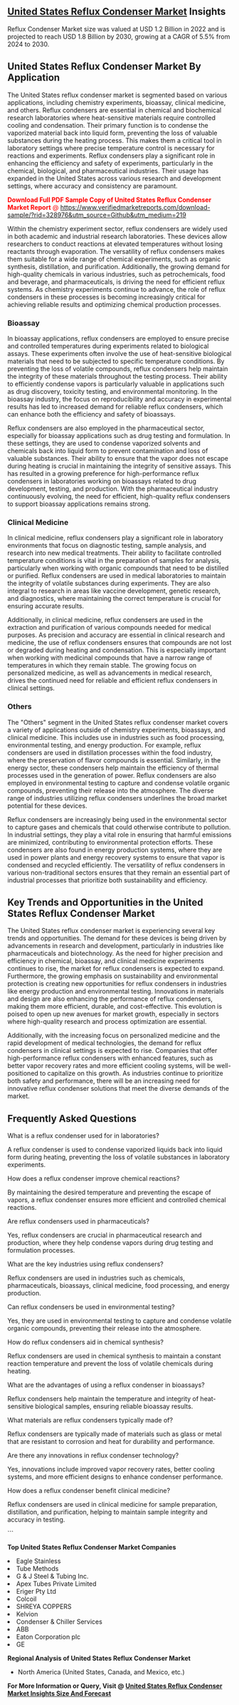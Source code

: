 <h2><a href="https://www.verifiedmarketreports.com/download-sample/?rid=328976&amp;utm_source=Github&amp;utm_medium=219" target="_blank">United States Reflux Condenser Market</a> Insights</h2><p>Reflux Condenser Market size was valued at USD 1.2 Billion in 2022 and is projected to reach USD 1.8 Billion by 2030, growing at a CAGR of 5.5% from 2024 to 2030.</p><p> <h2>United States Reflux Condenser Market By Application</h2> <p>The United States reflux condenser market is segmented based on various applications, including chemistry experiments, bioassay, clinical medicine, and others. Reflux condensers are essential in chemical and biochemical research laboratories where heat-sensitive materials require controlled cooling and condensation. Their primary function is to condense the vaporized material back into liquid form, preventing the loss of valuable substances during the heating process. This makes them a critical tool in laboratory settings where precise temperature control is necessary for reactions and experiments. Reflux condensers play a significant role in enhancing the efficiency and safety of experiments, particularly in the chemical, biological, and pharmaceutical industries. Their usage has expanded in the United States across various research and development settings, where accuracy and consistency are paramount.</p> <p><p><span class=""><span style="color: #ff0000;"><strong>Download Full PDF Sample Copy of United States Reflux Condenser Market Report</strong> @ </span><a href="https://www.verifiedmarketreports.com/download-sample/?rid=328976&amp;utm_source=Github&amp;utm_medium=219" target="_blank">https://www.verifiedmarketreports.com/download-sample/?rid=328976&amp;utm_source=Github&amp;utm_medium=219</a></span></p></p> <p>Within the chemistry experiment sector, reflux condensers are widely used in both academic and industrial research laboratories. These devices allow researchers to conduct reactions at elevated temperatures without losing reactants through evaporation. The versatility of reflux condensers makes them suitable for a wide range of chemical experiments, such as organic synthesis, distillation, and purification. Additionally, the growing demand for high-quality chemicals in various industries, such as petrochemicals, food and beverage, and pharmaceuticals, is driving the need for efficient reflux systems. As chemistry experiments continue to advance, the role of reflux condensers in these processes is becoming increasingly critical for achieving reliable results and optimizing chemical production processes.</p> <h3>Bioassay</h3> <p>In bioassay applications, reflux condensers are employed to ensure precise and controlled temperatures during experiments related to biological assays. These experiments often involve the use of heat-sensitive biological materials that need to be subjected to specific temperature conditions. By preventing the loss of volatile compounds, reflux condensers help maintain the integrity of these materials throughout the testing process. Their ability to efficiently condense vapors is particularly valuable in applications such as drug discovery, toxicity testing, and environmental monitoring. In the bioassay industry, the focus on reproducibility and accuracy in experimental results has led to increased demand for reliable reflux condensers, which can enhance both the efficiency and safety of bioassays.</p> <p>Reflux condensers are also employed in the pharmaceutical sector, especially for bioassay applications such as drug testing and formulation. In these settings, they are used to condense vaporized solvents and chemicals back into liquid form to prevent contamination and loss of valuable substances. Their ability to ensure that the vapor does not escape during heating is crucial in maintaining the integrity of sensitive assays. This has resulted in a growing preference for high-performance reflux condensers in laboratories working on bioassays related to drug development, testing, and production. With the pharmaceutical industry continuously evolving, the need for efficient, high-quality reflux condensers to support bioassay applications remains strong.</p> <h3>Clinical Medicine</h3> <p>In clinical medicine, reflux condensers play a significant role in laboratory environments that focus on diagnostic testing, sample analysis, and research into new medical treatments. Their ability to facilitate controlled temperature conditions is vital in the preparation of samples for analysis, particularly when working with organic compounds that need to be distilled or purified. Reflux condensers are used in medical laboratories to maintain the integrity of volatile substances during experiments. They are also integral to research in areas like vaccine development, genetic research, and diagnostics, where maintaining the correct temperature is crucial for ensuring accurate results.</p> <p>Additionally, in clinical medicine, reflux condensers are used in the extraction and purification of various compounds needed for medical purposes. As precision and accuracy are essential in clinical research and medicine, the use of reflux condensers ensures that compounds are not lost or degraded during heating and condensation. This is especially important when working with medicinal compounds that have a narrow range of temperatures in which they remain stable. The growing focus on personalized medicine, as well as advancements in medical research, drives the continued need for reliable and efficient reflux condensers in clinical settings.</p> <h3>Others</h3> <p>The "Others" segment in the United States reflux condenser market covers a variety of applications outside of chemistry experiments, bioassays, and clinical medicine. This includes use in industries such as food processing, environmental testing, and energy production. For example, reflux condensers are used in distillation processes within the food industry, where the preservation of flavor compounds is essential. Similarly, in the energy sector, these condensers help maintain the efficiency of thermal processes used in the generation of power. Reflux condensers are also employed in environmental testing to capture and condense volatile organic compounds, preventing their release into the atmosphere. The diverse range of industries utilizing reflux condensers underlines the broad market potential for these devices.</p> <p>Reflux condensers are increasingly being used in the environmental sector to capture gases and chemicals that could otherwise contribute to pollution. In industrial settings, they play a vital role in ensuring that harmful emissions are minimized, contributing to environmental protection efforts. These condensers are also found in energy production systems, where they are used in power plants and energy recovery systems to ensure that vapor is condensed and recycled efficiently. The versatility of reflux condensers in various non-traditional sectors ensures that they remain an essential part of industrial processes that prioritize both sustainability and efficiency.</p> <h2>Key Trends and Opportunities in the United States Reflux Condenser Market</h2> <p>The United States reflux condenser market is experiencing several key trends and opportunities. The demand for these devices is being driven by advancements in research and development, particularly in industries like pharmaceuticals and biotechnology. As the need for higher precision and efficiency in chemical, bioassay, and clinical medicine experiments continues to rise, the market for reflux condensers is expected to expand. Furthermore, the growing emphasis on sustainability and environmental protection is creating new opportunities for reflux condensers in industries like energy production and environmental testing. Innovations in materials and design are also enhancing the performance of reflux condensers, making them more efficient, durable, and cost-effective. This evolution is poised to open up new avenues for market growth, especially in sectors where high-quality research and process optimization are essential.</p> <p>Additionally, with the increasing focus on personalized medicine and the rapid development of medical technologies, the demand for reflux condensers in clinical settings is expected to rise. Companies that offer high-performance reflux condensers with enhanced features, such as better vapor recovery rates and more efficient cooling systems, will be well-positioned to capitalize on this growth. As industries continue to prioritize both safety and performance, there will be an increasing need for innovative reflux condenser solutions that meet the diverse demands of the market.</p> <h2>Frequently Asked Questions</h2> <p>What is a reflux condenser used for in laboratories?</p> <p>A reflux condenser is used to condense vaporized liquids back into liquid form during heating, preventing the loss of volatile substances in laboratory experiments.</p> <p>How does a reflux condenser improve chemical reactions?</p> <p>By maintaining the desired temperature and preventing the escape of vapors, a reflux condenser ensures more efficient and controlled chemical reactions.</p> <p>Are reflux condensers used in pharmaceuticals?</p> <p>Yes, reflux condensers are crucial in pharmaceutical research and production, where they help condense vapors during drug testing and formulation processes.</p> <p>What are the key industries using reflux condensers?</p> <p>Reflux condensers are used in industries such as chemicals, pharmaceuticals, bioassays, clinical medicine, food processing, and energy production.</p> <p>Can reflux condensers be used in environmental testing?</p> <p>Yes, they are used in environmental testing to capture and condense volatile organic compounds, preventing their release into the atmosphere.</p> <p>How do reflux condensers aid in chemical synthesis?</p> <p>Reflux condensers are used in chemical synthesis to maintain a constant reaction temperature and prevent the loss of volatile chemicals during heating.</p> <p>What are the advantages of using a reflux condenser in bioassays?</p> <p>Reflux condensers help maintain the temperature and integrity of heat-sensitive biological samples, ensuring reliable bioassay results.</p> <p>What materials are reflux condensers typically made of?</p> <p>Reflux condensers are typically made of materials such as glass or metal that are resistant to corrosion and heat for durability and performance.</p> <p>Are there any innovations in reflux condenser technology?</p> <p>Yes, innovations include improved vapor recovery rates, better cooling systems, and more efficient designs to enhance condenser performance.</p> <p>How does a reflux condenser benefit clinical medicine?</p> <p>Reflux condensers are used in clinical medicine for sample preparation, distillation, and purification, helping to maintain sample integrity and accuracy in testing.</p> ```</p><p><strong>Top United States Reflux Condenser Market Companies</strong></p><div data-test-id=""><p><li>Eagle Stainless</li><li> Tube Methods</li><li> G & J Steel & Tubing Inc.</li><li> Apex Tubes Private Limited</li><li> Eriger Pty Ltd</li><li> Colcoil</li><li> SHREYA COPPERS</li><li> Kelvion</li><li> Condenser & Chiller Services</li><li> ABB</li><li> Eaton Corporation plc</li><li> GE</li></p><div><strong>Regional Analysis of&nbsp;United States Reflux Condenser Market</strong></div><ul><li dir="ltr"><p dir="ltr">North America&nbsp;(United States, Canada, and Mexico, etc.)</p></li></ul><p><strong>For More Information or Query, Visit @&nbsp;</strong><strong><a href="https://www.verifiedmarketreports.com/product/reflux-condenser-market/?utm_source=Github&amp;utm_medium=219" target="_blank">United States Reflux Condenser Market Insights Size And Forecast</a></strong></p></div>
